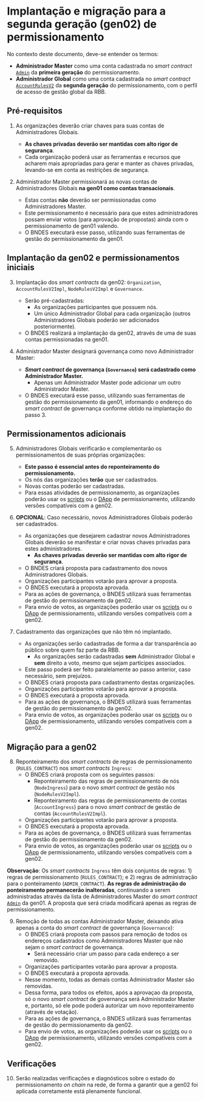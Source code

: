 # Implantação e migração para a segunda geração (gen02) de permissionamento

No contexto deste documento, deve-se entender os termos:
- **Administrador Master** como uma conta cadastrada no *smart contract* [`Admin`](../../gen01/contracts/Admin.sol) da **primeira geração** do permissionamento.
- **Administrador Global** como uma conta cadastrada no *smart contract* [`AccountRulesV2`](../contracts/AccountRulesV2.sol) da **segunda geração** do permissionamento, com o perfil de acesso de gestão global da RBB.


## Pré-requisitos

1. As organizações deverão criar chaves para suas contas de Administradores Globais.
   - **As chaves privadas deverão ser mantidas com alto rigor de segurança**.
   - Cada organização poderá usar as ferramentas e recursos que acharem mais apropriadas para gerar e manter as chaves privadas, levando-se em conta as restrições de segurança.

2. Administrador Master permissionará as novas contas de Administradores Globais **na gen01 como contas transacionais**.
   - Estas contas **não** deverão ser permissionadas como Administradores Master.
   - Este permissionamento é necessário para que estes administradores possam enviar votos (para aprovação de propostas) ainda com o permissionamento de gen01 valendo.
   - O BNDES executará esse passo, utilizando suas ferramentas de gestão do permissionamento da gen01.

## Implantação da gen02 e permissionamentos iniciais

3. Implantação dos *smart contracts* da gen02: `Organization`, `AccountRulesV2Impl`, `NodeRulesV2Impl` e `Governance`.
   - Serão pré-cadastradas:
     - As organizações participantes que possuem nós.
     - Um único Administrador Global para cada organização (outros Administradores Globais poderão ser adicionados posteriormente).
   - O BNDES realizará a implantação da gen02, através de uma de suas contas permissionadas na gen01.

4. Administrador Master designará governança como novo Administrador Master:
   - ***Smart contract* de governança (`Governance`) será cadastrado como Administrador Master.**
     - Apenas um Administrador Master pode adicionar um outro Administrador Master.
   - O BNDES executará esse passo, utilizando suas ferramentas de gestão do permissionamento da gen01, informando o endereço do *smart contract* de governança conforme obtido na implantação do passo 3.


## Permissionamentos adicionais

5. Administradores Globais verificarão e complementarão os permissionamentos de suas próprias organizações:
   - **Este passo é essencial antes do reponteiramento do permissionamento.**
   - Os nós das organizações **terão** que ser cadastrados.
   - Novas contas poderão ser cadastradas.
   - Para essas atividades de permissionamento, as organizações poderão usar os [scripts](https://github.com/RBBNet/scripts-permissionamento) ou o [DApp](https://github.com/RBBNet/dapp-permissionamento) de permissionamento, utilizando versões compatíveis com a gen02.

6. **OPCIONAL**: Caso necessário, novos Administradores Globais poderão ser cadastrados.
   - As organizações que desejarem cadastrar novos Administradores Globais deverão se manifestar e criar novas chaves privadas para estes administradores.
     - **As chaves privadas deverão ser mantidas com alto rigor de segurança**.
   - O BNDES criará proposta para cadastramento dos novos Administradores Globais.
   - Organizações participantes votarão para aprovar a proposta.
   - O BNDES executará a proposta aprovada.
   - Para as ações de governança, o BNDES utilizará suas ferramentas de gestão do permissionamento da gen02.
   - Para envio de votos, as organizações poderão usar os [scripts](https://github.com/RBBNet/scripts-permissionamento) ou o [DApp](https://github.com/RBBNet/dapp-permissionamento) de permissionamento, utilizando versões compatíveis com a gen02.

7. Cadastramento das organizações que não têm nó implantado.
   - As organizações serão cadastradas de forma a dar transparência ao público sobre quem faz parte da RBB.
     - As organizações serão cadastradas **sem** Administrador Global e **sem** direito a voto, mesmo que sejam partícipes associados.
   - Este passo poderá ser feito paralelamente ao passo anterior, caso necessário, sem prejuízos.
   - O BNDES criará proposta para cadastramento destas organizações.
   - Organizações participantes votarão para aprovar a proposta.
   - O BNDES executará a proposta aprovada.
   - Para as ações de governança, o BNDES utilizará suas ferramentas de gestão do permissionamento da gen02.
   - Para envio de votos, as organizações poderão usar os [scripts](https://github.com/RBBNet/scripts-permissionamento) ou o [DApp](https://github.com/RBBNet/dapp-permissionamento) de permissionamento, utilizando versões compatíveis com a gen02.


## Migração para a gen02

8. Reponteiramento dos *smart contracts* de regras de permissionamento (`RULES_CONTRACT`) nos *smart contracts* `Ingress`:
   - O BNDES criará proposta com os seguintes passos:
     - Reponteiramento das regras de permissionamento de nós (`NodeIngress`) para o novo *smart contract* de gestão nós (`NodeRulesV2Impl`).
     - Reponteiramento das regras de permissionamento de contas (`AccountIngress`) para o novo *smart contract* de gestão de contas (`AccountRulesV2Impl`).
   - Organizações participantes votarão para aprovar a proposta.
   - O BNDES executará a proposta aprovada.
   - Para as ações de governança, o BNDES utilizará suas ferramentas de gestão do permissionamento da gen02.
   - Para envio de votos, as organizações poderão usar os [scripts](https://github.com/RBBNet/scripts-permissionamento) ou o [DApp](https://github.com/RBBNet/dapp-permissionamento) de permissionamento, utilizando versões compatíveis com a gen02.

**Observação**: Os *smart contracts* `Ingress` têm dois conjuntos de regras: 1) regras de permissionamento (`RULES_CONTRACT`); e 2) regras de administração para o ponteiramento (`ADMIN_CONTRACT`). **As regras de administração do ponteiramento permanecerão inalteradas**, continuando a serem administradas através da lista de Administradores Master do *smart contract* [`Admin`](../../gen01/contracts/Admin.sol) da gen01. A proposta que será criada modificará apenas as regras de permissionamento.

9. Remoção de todas as contas Administrador Master, deixando ativa apenas a conta do *smart contract* de governança (`Governance`):
   - O BNDES criará proposta com passos para remoção de todos os endereços cadastrados como Administradores Master que não sejam o *smart contract* de governança.
     - Será necessário criar um passo para cada endereço a ser removido.
   - Organizações participantes votarão para aprovar a proposta.
   - O BNDES executará a proposta aprovada.
   - Nesse momento, todas as demais contas Administrador Master são removidas.
   - Dessa forma, para todos os efeitos, após a aprovaçao da proposta, só o novo *smart contract* de governança será Administrador Master e, portanto, só ele pode poderá autorizar um novo reponteiramento (através de votação).
   - Para as ações de governança, o BNDES utilizará suas ferramentas de gestão do permissionamento da gen02.
   - Para envio de votos, as organizações poderão usar os [scripts](https://github.com/RBBNet/scripts-permissionamento) ou o [DApp](https://github.com/RBBNet/dapp-permissionamento) de permissionamento, utilizando versões compatíveis com a gen02.


## Verificações

10. Serão realizadas verificações e diagnósticos sobre o estado do permissionamento *on chain* na rede, de forma a garantir que a gen02 foi aplicada corretamente está plenamente funcional.
